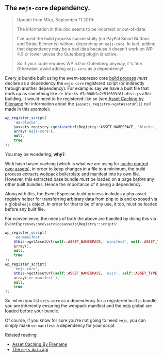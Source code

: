 ## The `eejs-core` dependency.

> Update from Mike, September 11 2019:
>
> The information in this doc seems to be incorrect or out-of-date. 
> 
> I've used the build process successfully (on PayPal Smart Buttons and Stripe Elements) without depending on `eejs-core`. 
> In fact, adding that dependency may be a bad idea because it doesn't work on WP 4.9 or lower unless the Gutenberg plugin is active.
>
> So if your code requires WP 5.0 or Gutenberg anyway, it's fine. Otherwise, avoid adding `eejs-core` as a dependency!   

Every js bundle built using the event-espresso core [build process](build-process.md) _must_ declare as a dependency the `eejs-core` registered script (or indirectly through another dependency).  For example: say we have a built file that ends up as something like `ee-blocks-07a088b9a2f510393f8f.dist.js` after building.  It would need to be registered like so (see [Asset Caching by Filename](asset-caching-by-filename.md) for information about the `$assets_registry->getAssetUrl()` call made in this example):

```js
wp_register_script(
    'ee-blocks',
    $assets_registry->getAssetUrl(Registry::ASSET_NAMESPACE, 'blocks', Registry::ASSET_TYPE_JS),
    array('eejs-core'),
    null,
    true
);
```

You may be wondering, **why?**.  

With hash based caching (which is what we are using for [cache control over assets](asset-caching-by-filename.md)), in order to keep changes in a file to a minimum, the build process [extracts webpack boilerplate and manifest](https://webpack.js.org/guides/caching/#extracting-boilerplate) into its own file.  However, this extracted base bundle _must_ be loaded on a page _before_ any other built bundles.  Hence the importance of it being a dependency.

Along with this, the Event Espresso build process includes a php asset registry helper for transferring arbitrary data from php to js and exposed via a global `eejs` object.  In order for that to be of any use, it too, must be loaded before any built file.

For convenience, the needs of both the above are handled by doing this via `EventEspresso\core\servicesassets\Registry::scripts`:

```php
wp_register_script(
    'ee-manifest',
    $this->getAssetUrl(self::ASSET_NAMESPACE, 'manifest', self::ASSET_TYPE_JS),
    array(),
    null,
    true
);
wp_register_script(
    'eejs-core',
    $this->getAssetUrl(self::ASSET_NAMESPACE, 'eejs', self::ASSET_TYPE_JS),
    array('ee-manifest'),
    null,
    true
); 
```

So, when you list `eejs-core` as a dependency for a registered built js bundle, you are inherently ensuring the webpack manifest and the eejs global are loaded before your bundle.

Of course, if you know for sure you're not going to need `eejs`, you can simply make `ee-manifest` a dependency for your script.

Related reading:

- [Asset Caching By Filename](./asset-caching-by-filename.md)
- [The `eejs.data` api](./eejs-data-api.md)
